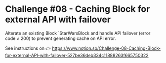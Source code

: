 # Challenge #08 - Caching Block for external API with failover

Alterate an existing Block `StarWarsBlock and handle API failover (error code ≠ 200) to prevent generating cache on API error.

See instructions on 👉 https://www.notion.so/Challenge-08-Caching-Block-for-external-API-with-failover-527be36deb334c11888263f665750322

